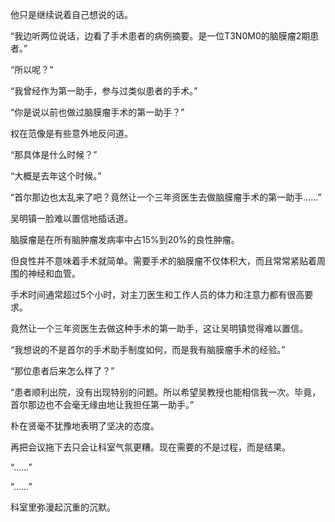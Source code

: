 他只是继续说着自己想说的话。

“我边听两位说话，边看了手术患者的病例摘要。是一位T3N0M0的脑膜瘤2期患者。”

“所以呢？”

“我曾经作为第一助手，参与过类似患者的手术。”

“你是说以前也做过脑膜瘤手术的第一助手？”

权在范像是有些意外地反问道。

“那具体是什么时候？”

“大概是去年这个时候。”

“首尔那边也太乱来了吧？竟然让一个三年资医生去做脑膜瘤手术的第一助手……”

吴明镇一脸难以置信地插话道。

脑膜瘤是在所有脑肿瘤发病率中占15%到20%的良性肿瘤。

但良性并不意味着手术就简单。需要手术的脑膜瘤不仅体积大，而且常常紧贴着周围的神经和血管。

手术时间通常超过5个小时，对主刀医生和工作人员的体力和注意力都有很高要求。

竟然让一个三年资医生去做这种手术的第一助手，这让吴明镇觉得难以置信。

“我想说的不是首尔的手术助手制度如何，而是我有脑膜瘤手术的经验。”

“那位患者后来怎么样了？”

“患者顺利出院，没有出现特别的问题。所以希望吴教授也能相信我一次。毕竟，首尔那边也不会毫无缘由地让我担任第一助手。”

朴在贤毫不犹豫地表明了坚决的态度。

再把会议拖下去只会让科室气氛更糟。现在需要的不是过程，而是结果。

“……”

“……”

科室里弥漫起沉重的沉默。